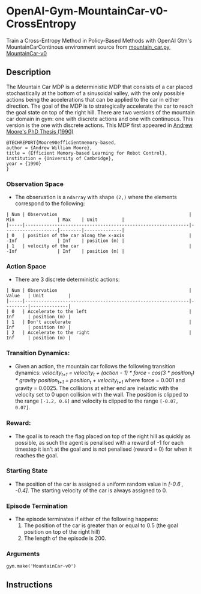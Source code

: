 # OpenAI-Gym-MountainCar-v0-CrossEntropy
Train a Cross-Entropy Method in Policy-Based Methods with OpenAI Gtm's MountainCarContinous environment
source from [mountain_car.py](https://github.com/openai/gym/blob/master/gym/envs/classic_control/mountain_car.py), [MountainCar-v0](https://gym.openai.com/envs/MountainCar-v0/)
## Description
The Mountain Car MDP is a deterministic MDP that consists of a car placed stochastically
at the bottom of a sinusoidal valley, with the only possible actions being the accelerations
that can be applied to the car in either direction. The goal of the MDP is to strategically
accelerate the car to reach the goal state on top of the right hill. There are two versions
of the mountain car domain in gym: one with discrete actions and one with continuous.
This version is the one with discrete actions.
This MDP first appeared in [Andrew Moore's PhD Thesis (1990)](https://www.cl.cam.ac.uk/techreports/UCAM-CL-TR-209.pdf)
```
@TECHREPORT{Moore90efficientmemory-based,
author = {Andrew William Moore},
title = {Efficient Memory-based Learning for Robot Control},
institution = {University of Cambridge},
year = {1990}
}
```
### Observation Space
* The observation is a `ndarray` with shape `(2,)` where the elements correspond to the following:
```
| Num | Observation                                                 | Min                | Max    | Unit         |
|-----|-------------------------------------------------------------|--------------------|--------|--------------|
| 0   | position of the car along the x-axis                        | -Inf               | Inf    | position (m) |
| 1   | velocity of the car                                         | -Inf               | Inf    | position (m) |
```

### Action Space
* There are 3 discrete deterministic actions:
```
| Num | Observation                                                 | Value   | Unit         |
|-----|-------------------------------------------------------------|---------|--------------|
| 0   | Accelerate to the left                                      | Inf     | position (m) |
| 1   | Don't accelerate                                            | Inf     | position (m) |
| 2   | Accelerate to the right                                     | Inf     | position (m) |
```

### Transition Dynamics:
* Given an action, the mountain car follows the following transition dynamics:
*velocity<sub>t+1</sub> = velocity<sub>t</sub> + (action - 1) * force - cos(3 * position<sub>t</sub>) * gravity*
*position<sub>t+1</sub> = position<sub>t</sub> + velocity<sub>t+1</sub>*
where force = 0.001 and gravity = 0.0025. The collisions at either end are inelastic with the velocity set to 0 upon collision with the wall. The position is clipped to the range `[-1.2, 0.6]` and velocity is clipped to the range `[-0.07, 0.07]`.


### Reward:
* The goal is to reach the flag placed on top of the right hill as quickly as possible, as such the agent is penalised with a reward of -1 for each timestep it isn't at the goal and is not penalised (reward = 0) for when it reaches the goal.

### Starting State
* The position of the car is assigned a uniform random value in *[-0.6 , -0.4]*. The starting velocity of the car is always assigned to 0.

### Episode Termination
* The episode terminates if either of the following happens:
  1. The position of the car is greater than or equal to 0.5 (the goal position on top of the right hill)
  2. The length of the episode is 200.

### Arguments
```
gym.make('MountainCar-v0')
```

## Instructions
<!-- (Option1)
* Follow the instructions in [`Navigation-DDQN-Dueling.ipynb`](https://github.com/bmaxdk/DeepRL-ND-Navigation/blob/main/Navigation-DDQN-Dueling.ipynb) to train and run the agent!
```
git clone https://github.com/bmaxdk/DeepRL-ND-Navigation.git
cd DeepRL-ND-Navigation
``` -->
